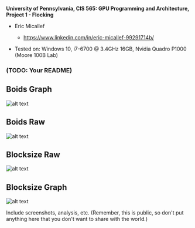**University of Pennsylvania, CIS 565: GPU Programming and Architecture,
Project 1 - Flocking**

* Eric Micallef
  * https://www.linkedin.com/in/eric-micallef-99291714b/
  
* Tested on: Windows 10, i7-6700 @ 3.4GHz 16GB, Nvidia Quadro P1000 (Moore 100B Lab)


### (TODO: Your README)

## Boids Graph


![alt text](https://raw.github.com/micallef25/Project1-CUDA-Flocking/master/images/boids.png)

## Boids Raw

![alt text](https://raw.github.com/micallef25/Project1-CUDA-Flocking/master/images/boidsraw.PNG)

## Blocksize Raw

![alt text](https://raw.github.com/micallef25/Project1-CUDA-Flocking/master/images/blocks_raw.PNG)

## Blocksize Graph

![alt text](https://raw.github.com/micallef25/Project1-CUDA-Flocking/master/images/blocksize.png)



Include screenshots, analysis, etc. (Remember, this is public, so don't put
anything here that you don't want to share with the world.)

